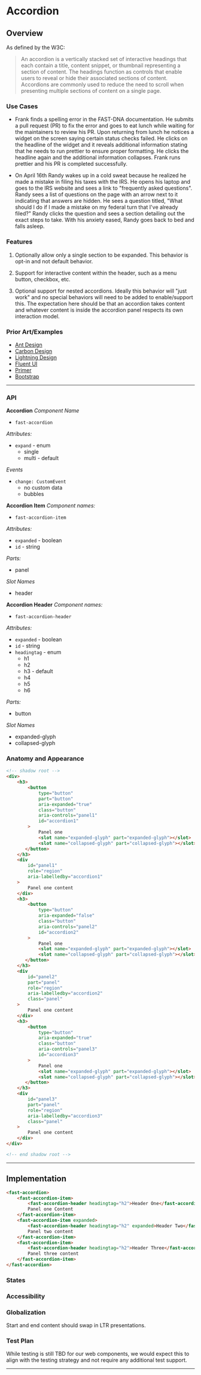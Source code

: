 # Accordion

## Overview

As defined by the W3C:
> An accordion is a vertically stacked set of interactive headings that each contain a title, content snippet, or thumbnail representing a section of content. The headings function as controls that enable users to reveal or hide their associated sections of content. Accordions are commonly used to reduce the need to scroll when presenting multiple sections of content on a single page.

### Use Cases

- Frank finds a spelling error in the FAST-DNA documentation. He submits a pull request (PR) to fix the error and goes to eat lunch while waiting for the maintainers to review his PR. Upon returning from lunch he notices a widget on the screen saying certain status checks failed. He clicks on the headline of the widget and it reveals additional information stating that he needs to run prettier to ensure proper formatting. He clicks the headline again and the additional information collapses. Frank runs prettier and his PR is completed successfully.

- On April 16th Randy wakes up in a cold sweat because he realized he made a mistake in filing his taxes with the IRS. He opens his laptop and goes to the IRS website and sees a link to "frequently asked questions". Randy sees a list of questions on the page with an arrow next to it indicating that answers are hidden. He sees a question titled, "What should I do if I made a mistake on my federal turn that I've already filed?" Randy clicks the question and sees a section detailing out the exact steps to take. With his anxiety eased, Randy goes back to bed and falls asleep.

### Features

1. Optionally allow only a single section to be expanded. This behavior is opt-in and not default behavior.

2. Support for interactive content within the header, such as a menu button, checkbox, etc.

3. Optional support for nested accordions. Ideally this behavior will "just work" and no special behaviors will need to be added to enable/support this. The expectation here should be that an accordion takes content and whatever content is inside the accordion panel respects its own interaction model.

### Prior Art/Examples

- [Ant Design](https://ant.design/components/collapse/)
- [Carbon Design](https://www.carbondesignsystem.com/components/accordion/usage/)
- [Lightning Design](https://www.lightningdesignsystem.com/components/accordion/)
- [Fluent UI](https://fluentsite.z22.web.core.windows.net/components/accordion/accessibility)
- [Primer](https://primer.style/components/Details)
- [Bootstrap](https://getbootstrap.com/docs/4.3/components/collapse/)

---

### API

**Accordion**
*Component Name*
- `fast-accordion`

*Attributes:*
- `expand` - enum
  - single
  - multi - default

*Events*
- `change: CustomEvent`
  - no custom data
  - bubbles

**Accordion Item**
*Component names:*
- `fast-accordion-item`

*Attributes:*
- `expanded` - boolean
- `id` - string

*Parts:*
- panel

*Slot Names*
- header

**Accordion Header**
*Component names:*
- `fast-accordion-header`

*Attributes:*
- `expanded` - boolean
- `id` - string
- `headingtag` - enum
  - h1
  - h2
  - h3 - default
  - h4
  - h5
  - h6

*Parts:*
- button

*Slot Names*
- expanded-glyph
- collapsed-glyph

### Anatomy and Appearance

```HTML
<!-- shadow root -->
<div>
    <h3>
        <button
            type="button"
            part="button"
            aria-expanded="true"
            class="button"
            aria-controls="panel1"
            id="accordion1"
        >
            Panel one
            <slot name="expanded-glyph" part="expanded-glyph"></slot>
            <slot name="collapsed-glyph" part="collapsed-glyph"></slot>
       </button>
    </h3>
    <div
        id="panel1"
        role="region"
        aria-labelledby="accordion1"
    >
        Panel one content
    </div>
    <h3>
        <button
            type="button"
            aria-expanded="false"
            class="button"
            aria-controls="panel2"
            id="accordion2"
        >
            Panel one
            <slot name="expanded-glyph" part="expanded-glyph"></slot>
            <slot name="collapsed-glyph" part="collapsed-glyph"></slot>
       </button>
    </h3>
    <div
        id="panel2"
        part="panel"
        role="region"
        aria-labelledby="accordion2"
        class="panel"
    >
        Panel one content
    </div>
    <h3>
        <button
            type="button"
            aria-expanded="true"
            class="button"
            aria-controls="panel3"
            id="accordion3"
        >
            Panel one
            <slot name="expanded-glyph" part="expanded-glyph"></slot>
            <slot name="collapsed-glyph" part="collapsed-glyph"></slot>
       </button>
    </h3>
    <div
        id="panel3"
        part="panel"
        role="region"
        aria-labelledby="accordion3"
        class="panel"
    >
        Panel one content
    </div>
</div>

<!-- end shadow root -->
```

---

## Implementation

```HTML
<fast-accordion>
    <fast-accordion-item>
        <fast-accordion-header headingtag="h2">Header One</fast-accordion-header>
        Panel one Content
    </fast-accordion-item>
    <fast-accordion-item expanded>
        <fast-accordion-header headingtag="h2" expanded>Header Two</fast-accordion-header>
        Panel two content
    </fast-accordion-item>
    <fast-accordion-item>
        <fast-accordion-header headingtag="h2">Header Three</fast-accordion-header>
        Panel three content
    </fast-accordion-item>
</fast-accordion>
```

### States


### Accessibility

### Globalization

Start and end content should swap in LTR presentations.

### Test Plan

While testing is still TBD for our web components, we would expect this to align with the testing strategy and not require any additional test support.

---
